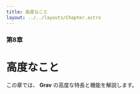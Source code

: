 ```yaml
---
title: 高度なこと
layout: ../../layouts/Chapter.astro
---
```


### 第8章

# 高度なこと

この章では、 **Grav** の高度な特長と機能を解説します。

